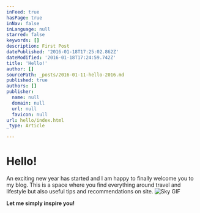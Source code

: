 ```yaml
---
inFeed: true
hasPage: true
inNav: false
inLanguage: null
starred: false
keywords: []
description: First Post
datePublished: '2016-01-18T17:25:02.862Z'
dateModified: '2016-01-18T17:24:59.742Z'
title: 'Hello!'
author: []
sourcePath: _posts/2016-01-11-hello-2016.md
published: true
authors: []
publisher:
  name: null
  domain: null
  url: null
  favicon: null
url: hello/index.html
_type: Article

---
```

# Hello!

An exciting new year has started and I am happy to finally welcome you to my blog. This is a space where you find everything around travel and lifestyle but also useful tips and recommendations on site. ![Sky GIF](https://s3-us-west-2.amazonaws.com/the-grid-img/p/5c8586b53eab4a0b45ea54b9543756b566a00afb.gif)

**Let me simply inspire you!**